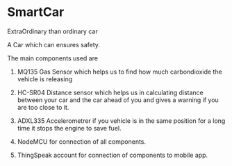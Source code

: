 # SmartCar

ExtraOrdinary than ordinary car

A Car which can ensures safety.

The main components used are

1) MQ135 Gas Sensor which helps us to find how much carbondioxide the vehicle is releasing

2) HC-SR04 Distance sensor which helps us in calculating distance between your car and the car ahead of you and gives a warning if you are too close to it.

3) ADXL335 Accelerometrer if you vehicle is in the same position for a long time it stops the engine to save fuel.

4) NodeMCU for connection of all components.

5) ThingSpeak account for connection of components to mobile app.
